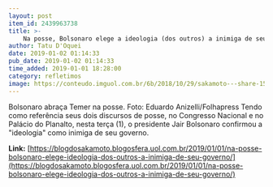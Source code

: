 ```yaml
---
layout: post
item_id: 2439963738
title: >-
    Na posse, Bolsonaro elege a ideologia (dos outros) a inimiga de seu governo
author: Tatu D'Oquei
date: 2019-01-02 01:14:33
pub_date: 2019-01-02 01:14:33
time_added: 2019-01-01 18:28:00
category: refletimos
image: https://conteudo.imguol.com.br/6b/2018/10/29/sakamoto---share-1540825181920_956x500.png
---
```


Bolsonaro abraça Temer na posse. Foto: Eduardo Anizelli/Folhapress Tendo como referência seus dois discursos de posse, no Congresso Nacional e no Palácio do Planalto, nesta terça (1), o presidente Jair Bolsonaro confirmou a "ideologia" como inimiga de seu governo.

**Link:** [https://blogdosakamoto.blogosfera.uol.com.br/2019/01/01/na-posse-bolsonaro-elege-ideologia-dos-outros-a-inimiga-de-seu-governo/](https://blogdosakamoto.blogosfera.uol.com.br/2019/01/01/na-posse-bolsonaro-elege-ideologia-dos-outros-a-inimiga-de-seu-governo/)

